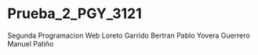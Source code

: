# Prueba_2_PGY_3121
Segunda Programacion Web
Loreto Garrido Bertran
Pablo Yovera Guerrero
Manuel Patiño
